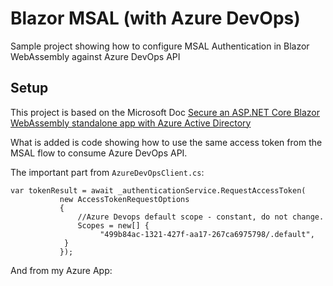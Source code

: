 # Blazor MSAL (with Azure DevOps)
Sample project showing how to configure MSAL Authentication in Blazor WebAssembly against Azure DevOps API

## Setup
This project is based on the Microsoft Doc [Secure an ASP.NET Core Blazor WebAssembly standalone app with Azure Active Directory](https://docs.microsoft.com/en-us/aspnet/core/security/blazor/webassembly/standalone-with-azure-active-directory?view=aspnetcore-3.1)

What is added is code showing how to use the same access token from the MSAL flow to consume Azure DevOps API. 

The important part from `AzureDevOpsClient.cs`:
```
var tokenResult = await _authenticationService.RequestAccessToken(
           new AccessTokenRequestOptions
           {
               //Azure Devops default scope - constant, do not change.
               Scopes = new[] {
                    "499b84ac-1321-427f-aa17-267ca6975798/.default",
            }
           });
```

And from my Azure App:

